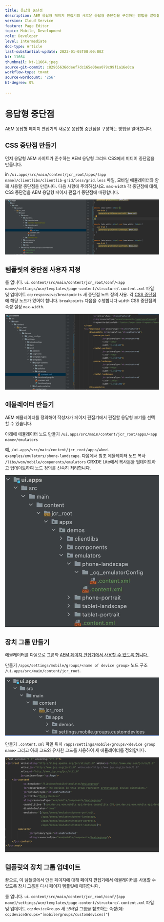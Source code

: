 ```yaml
---
title: 응답형 중단점
description: AEM 응답형 페이지 편집기의 새로운 응답형 중단점을 구성하는 방법을 알아봅니다.
version: Cloud Service
feature: Page Editor
topic: Mobile, Development
role: Developer
level: Intermediate
doc-type: Article
last-substantial-update: 2023-01-05T00:00:00Z
kt: 11664
thumbnail: kt-11664.jpeg
source-git-commit: c82965636ddeef7dc165e0bea079c99f1a16e0ca
workflow-type: tm+mt
source-wordcount: '256'
ht-degree: 0%

---
```



# 응답형 중단점

AEM 응답형 페이지 편집기의 새로운 응답형 중단점을 구성하는 방법을 알아봅니다.

## CSS 중단점 만들기

먼저 응답형 AEM 사이트가 준수하는 AEM 응답형 그리드 CSS에서 미디어 중단점을 만듭니다.

in `/ui.apps/src/main/content/jcr_root/apps/[app name]/clientlibs/clientlib-grid/less/grid.less` 파일, 모바일 에뮬레이터와 함께 사용할 중단점을 만듭니다. 다음 사항에 주의하십시오. `max-width` 각 중단점에 대해, CSS 중단점을 AEM 응답형 페이지 편집기 중단점에 매핑합니다.

![새 응답형 중단점 만들기](./assets/responsive-breakpoints/create-new-breakpoints.jpg)

## 템플릿의 중단점 사용자 지정

를 엽니다. `ui.content/src/main/content/jcr_root/conf/<app name>/settings/wcm/templates/page-content/structure/.content.xml` 파일 및 업데이트 `cq:responsive/breakpoints` 새 중단점 노드 정의 사용. 각 [CSS 중단점](#create-new-css-breakpoints) 에 해당 노드가 있어야 합니다. `breakpoints` 다음을 수행합니다 `width` CSS 중단점의 속성 설정 `max-width`.

![템플릿의 응답형 중단점 사용자 지정](./assets/responsive-breakpoints/customize-template-breakpoints.jpg)

## 에뮬레이터 만들기

AEM 에뮬레이터를 정의해야 작성자가 페이지 편집기에서 편집할 응답형 보기를 선택할 수 있습니다.

아래에 에뮬레이터 노드 만들기 `/ui.apps/src/main/content/jcr_root/apps/<app name>/emulators`

예, `/ui.apps/src/main/content/jcr_root/apps/wknd-examples/emulators/phone-landscape`. 다음에서 참조 에뮬레이터 노드 복사 `/libs/wcm/mobile/components/emulators` CRXDE Lite에서 복사본을 업데이트하고 업데이트하여 노드 정의를 신속히 처리합니다.

![새 에뮬레이터 만들기](./assets/responsive-breakpoints/create-new-emulators.jpg)

## 장치 그룹 만들기

에뮬레이터를 다음으로 그룹화 [AEM 페이지 편집기에서 사용할 수 있도록 합니다.](#update-the-templates-device-group).

만들기 `/apps/settings/mobile/groups/<name of device group>` 노드 구조 `/ui.apps/src/main/content/jcr_root`.

![새 장치 그룹 만들기](./assets/responsive-breakpoints/create-new-device-group.jpg)

만들기 `.content.xml` 파일 위치 `/apps/settings/mobile/groups/<device group name>` 그리고 아래 코드와 유사한 코드를 사용하여 새 에뮬레이터를 정의합니다.

![새 장치 만들기](./assets/responsive-breakpoints/create-new-device.jpg)

## 템플릿의 장치 그룹 업데이트

끝으로, 이 템플릿에서 만든 페이지에 대해 페이지 편집기에서 에뮬레이터를 사용할 수 있도록 장치 그룹을 다시 페이지 템플릿에 매핑합니다.

를 엽니다. `ui.content/src/main/content/jcr_root/conf/[app name]/settings/wcm/templates/page-content/structure/.content.xml` 파일 및 업데이트 `cq:deviceGroups` 새 모바일 그룹을 참조하는 속성(예: `cq:deviceGroups="[mobile/groups/customdevices]"`)
